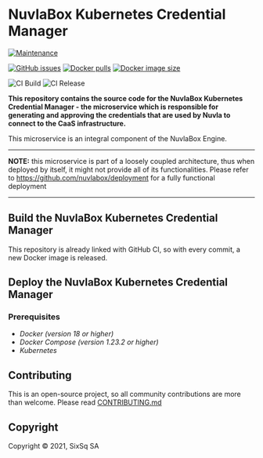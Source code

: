 # NuvlaBox Kubernetes Credential Manager

[![Maintenance](https://img.shields.io/badge/Maintained%3F-yes-green.svg?style=for-the-badge)](https://github.com/nuvlabox/kubernetes-credentials-manager/graphs/commit-activity)

[![GitHub issues](https://img.shields.io/github/issues/nuvlabox/kubernetes-credentials-manager?style=for-the-badge&logo=github&logoColor=white)](https://GitHub.com/nuvlabox/kubernetes-credentials-manager/issues/)
[![Docker pulls](https://img.shields.io/docker/pulls/nuvlabox/kubernetes-credentials-manager?style=for-the-badge&logo=Docker&logoColor=white)](https://cloud.docker.com/u/nuvlabox/repository/docker/nuvlabox/kubernetes-credentials-manager)
[![Docker image size](https://img.shields.io/docker/image-size/nuvladev/kubernetes-credentials-manager/main?logo=docker&logoColor=white&style=for-the-badge)](https://cloud.docker.com/u/nuvlabox/repository/docker/nuvladev/kubernetes-credentials-manager)


![CI Build](https://github.com/nuvlabox/kubernetes-credentials-manager/actions/workflows/main.yml/badge.svg)
![CI Release](https://github.com/nuvlabox/kubernetes-credentials-manager/actions/workflows/release.yml/badge.svg)


**This repository contains the source code for the NuvlaBox Kubernetes Credential Manager - the microservice which is responsible for generating and approving the credentials that are used by Nuvla to connect to the CaaS infrastructure.**

This microservice is an integral component of the NuvlaBox Engine.

---

**NOTE:** this microservice is part of a loosely coupled architecture, thus when deployed by itself, it might not provide all of its functionalities. Please refer to https://github.com/nuvlabox/deployment for a fully functional deployment

---

## Build the NuvlaBox Kubernetes Credential Manager

This repository is already linked with GitHub CI, so with every commit, a new Docker image is released. 


## Deploy the NuvlaBox Kubernetes Credential Manager

### Prerequisites 

 - *Docker (version 18 or higher)*
 - *Docker Compose (version 1.23.2 or higher)*
 - *Kubernetes*
 
## Contributing

This is an open-source project, so all community contributions are more than welcome. Please read [CONTRIBUTING.md](CONTRIBUTING.md)
 
## Copyright

Copyright &copy; 2021, SixSq SA
